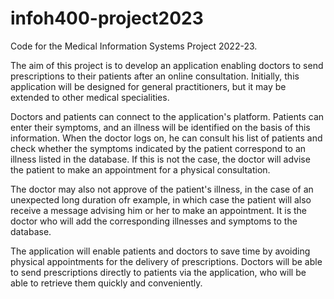# infoh400-project2023

Code for the Medical Information Systems Project 2022-23.

The aim of this project is to develop an application enabling doctors to send prescriptions to their patients after an online consultation. Initially, this application will be designed for general practitioners, but it may be extended to other medical specialities.

Doctors and patients can connect to the application's platform. Patients can enter their symptoms, and an illness will be identified on the basis of this information. When the doctor logs on, he can consult his list of patients and check whether the symptoms indicated by the patient correspond to an illness listed in the database. If this is not the case, the doctor will advise the patient to make an appointment for a physical consultation. 

The doctor may also not approve of the patient's illness, in the case of an unexpected long duration ofr example, in which case the patient will also receive a message advising him or her to make an appointment. It is the doctor who will add the corresponding illnesses and symptoms to the database.

The application will enable patients and doctors to save time by avoiding physical appointments for the delivery of prescriptions. Doctors will be able to send prescriptions directly to patients via the application, who will be able to retrieve them quickly and conveniently.
